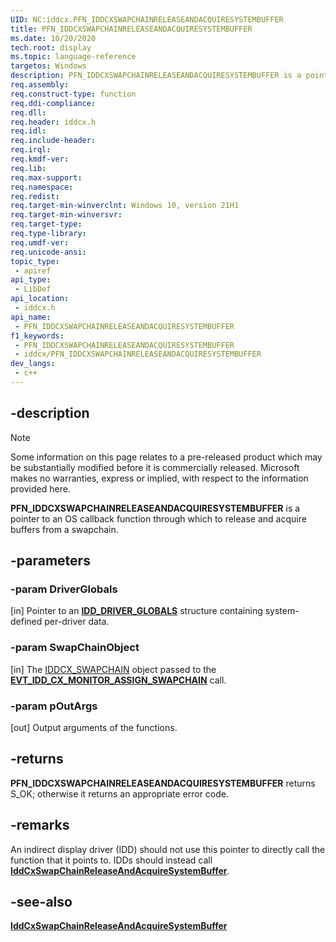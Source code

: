 ```yaml
---
UID: NC:iddcx.PFN_IDDCXSWAPCHAINRELEASEANDACQUIRESYSTEMBUFFER
title: PFN_IDDCXSWAPCHAINRELEASEANDACQUIRESYSTEMBUFFER
ms.date: 10/20/2020
tech.root: display
ms.topic: language-reference
targetos: Windows
description: PFN_IDDCXSWAPCHAINRELEASEANDACQUIRESYSTEMBUFFER is a pointer to an OS callback function through which to release and acquire buffers from a swapchain.
req.assembly: 
req.construct-type: function
req.ddi-compliance: 
req.dll: 
req.header: iddcx.h
req.idl: 
req.include-header: 
req.irql: 
req.kmdf-ver: 
req.lib: 
req.max-support: 
req.namespace: 
req.redist: 
req.target-min-winverclnt: Windows 10, version 21H1
req.target-min-winversvr: 
req.target-type: 
req.type-library: 
req.umdf-ver: 
req.unicode-ansi: 
topic_type:
 - apiref
api_type:
 - LibDef
api_location:
 - iddcx.h
api_name:
 - PFN_IDDCXSWAPCHAINRELEASEANDACQUIRESYSTEMBUFFER
f1_keywords:
 - PFN_IDDCXSWAPCHAINRELEASEANDACQUIRESYSTEMBUFFER
 - iddcx/PFN_IDDCXSWAPCHAINRELEASEANDACQUIRESYSTEMBUFFER
dev_langs:
 - c++
---
```


## -description

> [!NOTE]
> Some information on this page relates to a pre-released product which may be substantially modified before it is commercially released. Microsoft makes no warranties, express or implied, with respect to the information provided here.

**PFN_IDDCXSWAPCHAINRELEASEANDACQUIRESYSTEMBUFFER** is a pointer to an OS callback function through which to release and acquire buffers from a swapchain.

## -parameters

### -param DriverGlobals

[in] Pointer to an [**IDD_DRIVER_GLOBALS**](./ns-iddcx-idd_driver_globals.md) structure containing system-defined per-driver data.

### -param SwapChainObject

[in] The [IDDCX_SWAPCHAIN](/windows-hardware/drivers/display/iddcx-objects) object passed to the [**EVT_IDD_CX_MONITOR_ASSIGN_SWAPCHAIN**](nc-iddcx-evt_idd_cx_monitor_assign_swapchain.md) call.

### -param pOutArgs

[out] Output arguments of the functions.

## -returns

**PFN_IDDCXSWAPCHAINRELEASEANDACQUIRESYSTEMBUFFER** returns S_OK; otherwise it returns an appropriate error code.

## -remarks

An indirect display driver (IDD) should not use this pointer to directly call the function that it points to. IDDs should instead call [**IddCxSwapChainReleaseAndAcquireSystemBuffer**](nc-iddcx-pfn_iddcxswapchainreleaseandacquiresystembuffer.md).

## -see-also

[**IddCxSwapChainReleaseAndAcquireSystemBuffer**](nc-iddcx-pfn_iddcxswapchainreleaseandacquiresystembuffer.md)